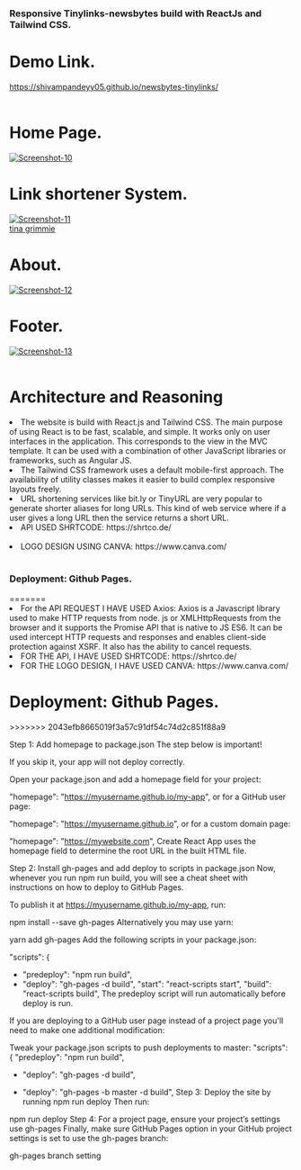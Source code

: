 
<h3>Responsive Tinylinks-newsbytes build with ReactJs and Tailwind CSS.</h3>


<h1>Demo Link.</h1>

<a href="https://shivampandeyy05.github.io/newsbytes-tinylinks/"  target="_blank">https://shivampandeyy05.github.io/newsbytes-tinylinks/</a><br /><br />

<h1>Home Page.</h1>

<a href="https://ibb.co/r2LvHMh"><img src="https://i.ibb.co/B27wBjJ/Screenshot-10.png" alt="Screenshot-10" border="0"></a>

<h1>Link shortener System.</h1>

<a href="https://ibb.co/VSsRLhf"><img src="https://i.ibb.co/Xsq1Wdc/Screenshot-11.png" alt="Screenshot-11" border="0"></a><br /><a target='_blank' href='https://nonprofitlight.com/ny/new-york/christina-grimmie-foundation-tribeca-business-management'>tina grimmie</a><br />

<h1>About.</h1>

<a href="https://ibb.co/dPM9TMk"><img src="https://i.ibb.co/Cb8dc8V/Screenshot-12.png" alt="Screenshot-12" border="0"></a>

<h1>Footer.</h1>

<a href="https://ibb.co/PMdQ4Vk"><img src="https://i.ibb.co/VxsmDk6/Screenshot-13.png" alt="Screenshot-13" border="0"></a><br /><a target='_blank' href='https://nonprofitlight.com/mo/kansas-city/greater-kansas-city-community-foundation'></a><br />



<h1>Architecture and Reasoning</h1>


<li>The website is build with React.js and Tailwind CSS.
The main purpose of using React is to be fast, scalable, and simple. It works only on user interfaces in the application. This corresponds to the view in the MVC template. It can be used with a combination of other JavaScript libraries or frameworks, such as Angular JS.</li>

<li>The Tailwind CSS framework uses a default mobile-first approach. The availability of utility classes makes it easier to build complex responsive layouts freely.</li>

<li>URL shortening services like bit.ly or TinyURL are very popular to generate shorter aliases for long URLs. This kind of web service where if a user gives a long URL then the service returns a short URL.</li>

<li>API USED SHRTCODE: https://shrtco.de/</li><br>

<li>LOGO DESIGN USING CANVA: https://www.canva.com/</li><br>


<h3>Deployment: Github Pages.</h3>
=======
<li>For the API REQUEST I HAVE USED Axios: Axios is a Javascript library used to make HTTP requests from node. js or XMLHttpRequests from the browser and it supports the Promise API that is native to JS ES6. It can be used intercept HTTP requests and responses and enables client-side protection against XSRF. It also has the ability to cancel requests.</li>

<li>FOR THE API, I HAVE USED SHRTCODE: https://shrtco.de/</li>

<li>FOR THE LOGO DESIGN, I HAVE USED CANVA: https://www.canva.com/

<h1>Deployment: Github Pages.</h1>
>>>>>>> 2043efb8665019f3a57c91df54c74d2c851f88a9

Step 1: Add homepage to package.json
The step below is important!

If you skip it, your app will not deploy correctly.

Open your package.json and add a homepage field for your project:

  "homepage": "https://myusername.github.io/my-app",
or for a GitHub user page:

  "homepage": "https://myusername.github.io",
or for a custom domain page:

  "homepage": "https://mywebsite.com",
Create React App uses the homepage field to determine the root URL in the built HTML file.

Step 2: Install gh-pages and add deploy to scripts in package.json
Now, whenever you run npm run build, you will see a cheat sheet with instructions on how to deploy to GitHub Pages.

To publish it at https://myusername.github.io/my-app, run:

npm install --save gh-pages
Alternatively you may use yarn:

yarn add gh-pages
Add the following scripts in your package.json:

  "scripts": {
+   "predeploy": "npm run build",
+   "deploy": "gh-pages -d build",
    "start": "react-scripts start",
    "build": "react-scripts build",
The predeploy script will run automatically before deploy is run.

If you are deploying to a GitHub user page instead of a project page you'll need to make one additional modification:

Tweak your package.json scripts to push deployments to master:
  "scripts": {
    "predeploy": "npm run build",
-   "deploy": "gh-pages -d build",
+   "deploy": "gh-pages -b master -d build",
Step 3: Deploy the site by running npm run deploy
Then run:

npm run deploy
Step 4: For a project page, ensure your project’s settings use gh-pages
Finally, make sure GitHub Pages option in your GitHub project settings is set to use the gh-pages branch:

gh-pages branch setting

